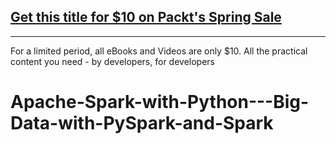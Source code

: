 ## [Get this title for $10 on Packt's Spring Sale](https://www.packt.com/V10577?utm_source=github&utm_medium=packt-github-repo&utm_campaign=spring_10_dollar_2022)
-----
For a limited period, all eBooks and Videos are only $10. All the practical content you need \- by developers, for developers

# Apache-Spark-with-Python---Big-Data-with-PySpark-and-Spark